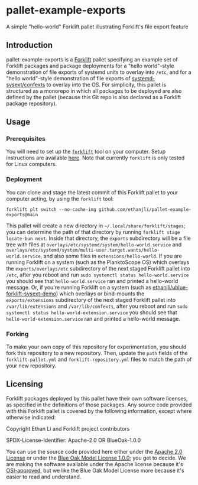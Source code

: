 # pallet-example-exports
A simple "hello-world" Forklift pallet illustrating Forklift's file export feature

## Introduction

pallet-example-exports is a [Forklift](https://github.com/PlanktoScope/forklift) pallet
specifying an example set of Forklift packages and package deployments for a "hello world"-style
demonstration of file exports of systemd units to overlay into `/etc`, and for a "hello world"-style
demonstration of file exports of
[systemd-sysext/confexts](https://www.freedesktop.org/software/systemd/man/latest/systemd-sysext.html)
to overlay into the OS. For simplicity, this pallet is structured as a monorepo in which all
packages to be deployed are also defined by the pallet (because this Git repo is also declared as a
Forklift package repository).

## Usage

### Prerequisites

You will need to set up the [`forklift`](https://github.com/PlanktoScope/forklift) tool on
your computer. Setup instructions are available
[here](https://github.com/PlanktoScope/forklift?tab=readme-ov-file#downloadinstall-forklift). Note
that currently `forklift` is only tested for Linux computers.

### Deployment

You can clone and stage the latest commit of this Forklift pallet to your computer acting, by
using the `forklift` tool:
```
forklift plt switch --no-cache-img github.com/ethanjli/pallet-example-exports@main
```

This pallet will create a new directory in `~/.local/share/forklift/stages`; you can determine the
path of that directory by running `forklift stage locate-bun next`. Inside that directory, the
`exports` subdirectory will be a file tree with files at
`overlays/etc/systemd/system/hello-world.service` and
`overlays/etc/systemd/system/multi-user.target.wants/hello-world.service`, and also some files in
`extensions/hello-world`.
If you are running Forklift on a system (such as the PlanktoScope OS) which
overlays the `exports/overlays/etc` subdirectory of the next staged Forklift pallet into `/etc`,
after you reboot and run `sudo systemctl status hello-world.service` you should see that
`hello-world.service` ran and printed a hello-world message. Or, if you're running Forklift on a
system (such as
[ethanjli/ublue-forklift-sysext-demo](https://github.com/ethanjli/ublue-forklift-sysext-demo))
which overlays or bind-mounts the `exports/extensions` subdirectory of the next staged Forklift
pallet into `/var/lib/extensions` and `/var/lib/confexts`, after you reboot and run
`sudo systemctl status hello-world-extension.service` you should see that
`hello-world-extension.service` ran and printed a hello-world message.

### Forking

To make your own copy of this repository for experimentation, you should fork this repository to a
new repository. Then, update the `path` fields of the `forklift-pallet.yml` and
`forklift-repository.yml` files to match the path of your new repository.

## Licensing

Forklift packages deployed by this pallet have their own software licenses, as specified in the
definitions of those packages. Any source code provided with this Forklift pallet is covered by the
following information, except where otherwise indicated:

Copyright Ethan Li and Forklift project contributors

SPDX-License-Identifier: Apache-2.0 OR BlueOak-1.0.0

You can use the source code provided here either under the
[Apache 2.0 License](https://www.apache.org/licenses/LICENSE-2.0)
or under the [Blue Oak Model License 1.0.0](https://blueoakcouncil.org/license/1.0.0);
you get to decide. We are making the software available under the Apache license because it's
[OSI-approved](https://writing.kemitchell.com/2019/05/05/Rely-on-OSI.html),
but we like the Blue Oak Model License more because it's easier to read and understand.
